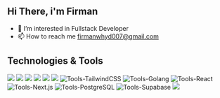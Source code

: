 ## Hi There, i'm Firman

- 👀 I’m interested in Fullstack Developer
- 📫 How to reach me firmanwhyd007@gmail.com

## Technologies & Tools
![](https://img.shields.io/badge/OS-Windows-informational?style=flat&logo=windows&logoColor=white&color=2bbc8a)
![](https://img.shields.io/badge/Editor-Atom-informational?style=flat&logo=atom&logoColor=white&color=2bbc8a)
![](https://img.shields.io/badge/Code-HTML5-informational?style=flat&logo=html5&logoColor=white&color=2bbc8a)
![](https://img.shields.io/badge/Code-PHP-informational?style=flat&logo=php&logoColor=white&color=2bbc8a)
![](https://img.shields.io/badge/Code-Laravel-informational?style=flat&logo=laravel&logoColor=white&color=2bbc8a)
![](https://img.shields.io/badge/Code-ExpressJS-informational?style=flat&logo=express&logoColor=white&color=2bbc8a)
![Tools-TailwindCSS](https://img.shields.io/badge/Tools-TailwindCSS-informational?style=flat&logo=tailwindcss&logoColor=white&color=2bbc8a)
![Tools-Golang](https://img.shields.io/badge/Tools-Golang-informational?style=flat&logo=go&logoColor=white&color=2bbc8a)
![Tools-React](https://img.shields.io/badge/Tools-React-informational?style=flat&logo=react&logoColor=white&color=2bbc8a)
![Tools-Next.js](https://img.shields.io/badge/Tools-Next.js-informational?style=flat&logo=nextdotjs&logoColor=white&color=2bbc8a)
![Tools-PostgreSQL](https://img.shields.io/badge/Tools-PostgreSQL-informational?style=flat&logo=postgresql&logoColor=white&color=2bbc8a)
![Tools-Supabase](https://img.shields.io/badge/Tools-Supabase-informational?style=flat&logo=supabase&logoColor=white&color=2bbc8a)
![](https://img.shields.io/badge/Tools-MySQL-informational?style=flat&logo=mysql&logoColor=white&color=2bbc8a)
